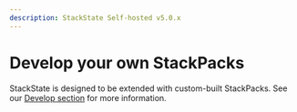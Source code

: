 ```yaml
---
description: StackState Self-hosted v5.0.x
---
```


# Develop your own StackPacks

StackState is designed to be extended with custom-built StackPacks. See our [Develop section](../develop/developer-guides/stackpack/) for more information.

